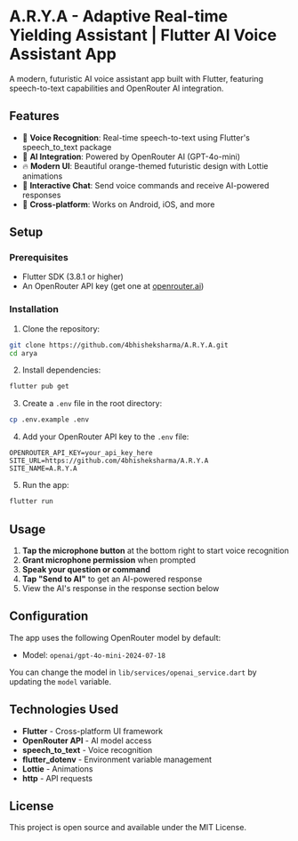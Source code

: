# A.R.Y.A - Adaptive Real-time Yielding Assistant | Flutter AI Voice Assistant App

A modern, futuristic AI voice assistant app built with Flutter, featuring speech-to-text capabilities and OpenRouter AI integration.

## Features

- 🎤 **Voice Recognition**: Real-time speech-to-text using Flutter's speech_to_text package
- 🤖 **AI Integration**: Powered by OpenRouter AI (GPT-4o-mini)
- 🔥 **Modern UI**: Beautiful orange-themed futuristic design with Lottie animations
- 💬 **Interactive Chat**: Send voice commands and receive AI-powered responses
- 📱 **Cross-platform**: Works on Android, iOS, and more

## Setup

### Prerequisites

- Flutter SDK (3.8.1 or higher)
- An OpenRouter API key (get one at [openrouter.ai](https://openrouter.ai))

### Installation

1. Clone the repository:

```bash
git clone https://github.com/4bhisheksharma/A.R.Y.A.git
cd arya
```

2. Install dependencies:

```bash
flutter pub get
```

3. Create a `.env` file in the root directory:

```bash
cp .env.example .env
```

4. Add your OpenRouter API key to the `.env` file:

```env
OPENROUTER_API_KEY=your_api_key_here
SITE_URL=https://github.com/4bhisheksharma/A.R.Y.A
SITE_NAME=A.R.Y.A
```

5. Run the app:

```bash
flutter run
```

## Usage

1. **Tap the microphone button** at the bottom right to start voice recognition
2. **Grant microphone permission** when prompted
3. **Speak your question or command**
4. **Tap "Send to AI"** to get an AI-powered response
5. View the AI's response in the response section below

## Configuration

The app uses the following OpenRouter model by default:

- Model: `openai/gpt-4o-mini-2024-07-18`

You can change the model in `lib/services/openai_service.dart` by updating the `model` variable.

## Technologies Used

- **Flutter** - Cross-platform UI framework
- **OpenRouter API** - AI model access
- **speech_to_text** - Voice recognition
- **flutter_dotenv** - Environment variable management
- **Lottie** - Animations
- **http** - API requests

## License

This project is open source and available under the MIT License.
